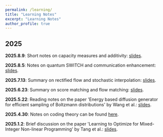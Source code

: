 ```yaml
---
permalink: /learning/
title: "Learning Notes"
excerpt: "Learning Notes"
author_profile: true
---
```


##  2025
 
<!--  
 <p><strong>2025.9.16</strong>: Research Proposal on using LLM agents for medical data cleaning: <a href="/notes/Research Proposal LLM agents for medical data cleaning.pdf">report</a>.</p>  -->

<!--  
 <p><strong>2025.9.16</strong>: Brief survey on using LLM agents for medical data cleaning: <a href="/notes/Survey on LLM agents for medical data cleaning.pdf">report</a>.</p> -->


<p><strong>2025.8.9</strong>: Short notes on capacity measures and additivity: <a href="/notes/Short_notes_on_capacity_measures_and_additivity.pdf">slides</a>.</p>

<p><strong>2025.8.5</strong>: Notes on quantum SWITCH and communication enhancement: <a href="/notes/Quantum_SWITCH_for_Communication_Enhancement.pdf">slides</a>.</p>



<!-- <p><strong>2025.7.19</strong>: Playing around with diffusion models: <a href="/notes/fun with diffusion models.pptx">slides</a>.</p> -->


<p><strong>2025.7.13</strong>: Summary on rectified flow and stochastic interpolation: <a href="/notes/Rectified_flow_stochastic_interpolation.pdf">slides</a>.</p>

<p><strong>2025.6.23</strong>: Summary on score matching and flow matching: <a href="/notes/Score_matching_flow_matching.pdf">slides</a>.</p>

<p><strong>2025.5.22</strong>: Reading notes on the paper 'Energy based diffusion generator for efficient sampling of Boltzmann distributions' by Wang et al.: <a href="/notes/energy_based_diffusion.pdf">slides</a>.</p>

<!--  
<p><strong>2025.5.15</strong>: Study on building interpretable emotional dialogue agents via Chain-of-Thought reasoning: <a href="/notes/Unified Emotional Intelligence using Chain of Thought.pptx">slides</a>, <a href="/notes/Unified Emotional Intelligence using Chain of Thought.pdf">report</a>.</p>
  -->


<p><strong>2025.4.30</strong>: Notes on coding theory can be found <a href="https://github.com/YaoSiqi2003/Notes-on-coding-theory">here</a>.</p>

<p><strong>2025.1.2</strong>: Brief discussion on the paper 'Learning to Optimize for Mixed-Integer Non-linear Programming' by Tang et al.: <a href="/notes/MINLP_Presentation.pdf">slides</a>.</p> 
 